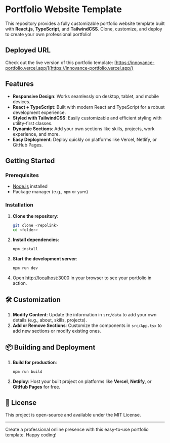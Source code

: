 #  Portfolio Website Template

This repository provides a fully customizable portfolio website template built with **React.js**, **TypeScript**, and **TailwindCSS**. Clone, customize, and deploy to create your own professional portfolio!

## Deployed URL

Check out the live version of this portfolio template: [https://innovance-portfolio.vercel.app/](https://innovance-portfolio.vercel.app/)


##  Features

- **Responsive Design**: Works seamlessly on desktop, tablet, and mobile devices.
- **React + TypeScript**: Built with modern React and TypeScript for a robust development experience.
- **Styled with TailwindCSS**: Easily customizable and efficient styling with utility-first classes.
- **Dynamic Sections**: Add your own sections like skills, projects, work experience, and more.
- **Easy Deployment**: Deploy quickly on platforms like Vercel, Netlify, or GitHub Pages.

##  Getting Started

### Prerequisites

- [Node.js](https://nodejs.org/) installed
- Package manager (e.g., `npm` or `yarn`)

### Installation

1. **Clone the repository**:
    ```bash
    git clone <repolink>
    cd <folder>
    ```

2. **Install dependencies**:
    ```bash
    npm install
    ```

3. **Start the development server**:
    ```bash
    npm run dev
    ```

4. Open [http://localhost:3000](http://localhost:3000) in your browser to see your portfolio in action.

## 🛠️ Customization

1. **Modify Content**: Update the information in `src/data` to add your own details (e.g., about, skills, projects).
2. **Add or Remove Sections**: Customize the components in `src/App.tsx` to add new sections or modify existing ones.

## 📦 Building and Deployment

1. **Build for production**:
    ```bash
    npm run build
    ```

2. **Deploy**: Host your built project on platforms like **Vercel**, **Netlify**, or **GitHub Pages** for free.

## 📄 License

This project is open-source and available under the MIT License.

---

Create a professional online presence with this easy-to-use portfolio template. Happy coding!
